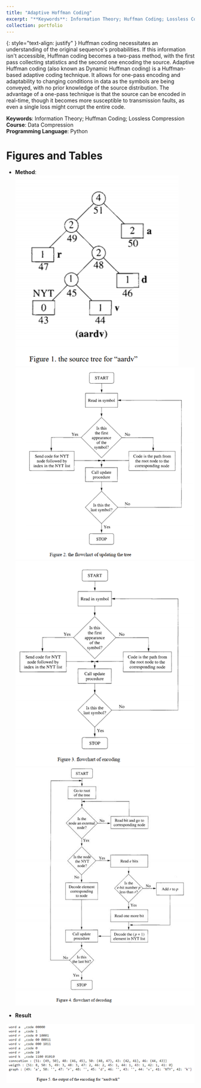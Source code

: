 ```yaml
---
title: "Adaptive Hoffman Coding"
excerpt: "**Keywords**: Information Theory; Huffman Coding; Lossless Compression<br>**Course**: Data Compression"
collection: portfolio
---
```

{: style="text-align: justify" } 
Huffman coding necessitates an understanding of the original sequence's probabilities. If this information isn't accessible, Huffman coding becomes a two-pass method, with the first pass collecting statistics and the second one encoding the source. Adaptive Huffman coding (also known as Dynamic Huffman coding) is a Huffman-based adaptive coding technique. It allows for one-pass encoding and adaptability to changing conditions in data as the symbols are being conveyed, with no prior knowledge of the source distribution. The advantage of a one-pass technique is that the source can be encoded in real-time, though it becomes more susceptible to transmission faults, as even a single loss might corrupt the entire code. 


**Keywords**: Information Theory; Huffman Coding; Lossless Compression<br>**Course**: Data Compression<br>**Programming Language**: Python

Figures and Tables
====
* **Method**:<br>
<img src='/projects images/Adaptive Huffman/1.PNG'><br>
<img src='/projects images/Adaptive Huffman/2.PNG'><br>
<img src='/projects images/Adaptive Huffman/3.PNG'><br>
<img src='/projects images/Adaptive Huffman/4.PNG'><br>

* **Result**
<img src='/projects images/Adaptive Huffman/5.PNG'>





